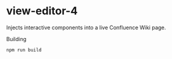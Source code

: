# view-editor-4

Injects interactive components into a live Confluence Wiki page.

Building
```shell
npm run build
```
